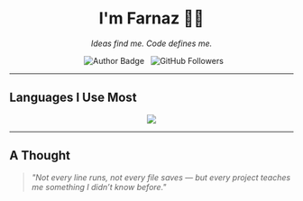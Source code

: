 <h1 align="center">I'm Farnaz 👩‍💻</h1>
<p align="center"><i>Ideas find me. Code defines me.</i></p>

<p align="center">
  <img src="https://img.shields.io/badge/Author-farnaztr-800000" alt="Author Badge" />
  <img src="https://img.shields.io/github/followers/farnaztr?style=social&label=Followers" alt="GitHub Followers" />
</p>


---

## Languages I Use Most

<p align="center">
<img src="https://github-readme-stats.vercel.app/api/top-langs/?username=farnaztr&layout=compact&langs_count=8&theme=dark&v=2" />
</p>

---

## A Thought

> _"Not every line runs, not every file saves — but every project teaches me something I didn’t know before."_
